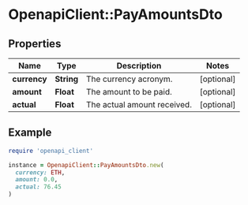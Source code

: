 # OpenapiClient::PayAmountsDto

## Properties

| Name | Type | Description | Notes |
| ---- | ---- | ----------- | ----- |
| **currency** | **String** | The currency acronym. | [optional] |
| **amount** | **Float** | The amount to be paid. | [optional] |
| **actual** | **Float** | The actual amount received. | [optional] |

## Example

```ruby
require 'openapi_client'

instance = OpenapiClient::PayAmountsDto.new(
  currency: ETH,
  amount: 0.0,
  actual: 76.45
)
```

